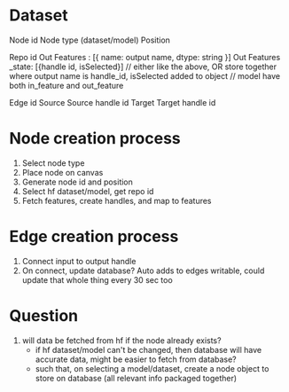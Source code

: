 # Dataset
Node id
Node type (dataset/model)
Position

Repo id
Out Features : [{
    name: output name, dtype: string
}]
Out Features _state: [{handle id, isSelected}]
// either like the above, OR store together where output name is handle_id, isSelected added to object
// model have both in_feature and out_feature

Edge id
Source
Source handle id
Target
Target handle id


# Node creation process
1. Select node type
2. Place node on canvas
3. Generate node id and position
4. Select hf dataset/model, get repo id
5. Fetch features, create handles, and map to features

# Edge creation process
1. Connect input to output handle
2. On connect, update database? Auto adds to edges writable, could update that whole thing every 30 sec too

# Question
1. will data be fetched from hf if the node already exists?
    - if hf dataset/model can't be changed, then database will have accurate data, might be easier to fetch from database?
    - such that, on selecting a model/dataset, create a node object to store on database (all relevant info packaged together)